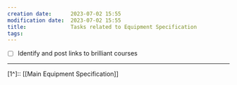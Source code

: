 ```yaml
---
creation date:		2023-07-02 15:55
modification date:	2023-07-02 15:55
title: 				Tasks related to Equipment Specification
tags:
---
```

- [ ] Identify and post links to brilliant courses

---
[1^]:: [[Main Equipment Specification]]